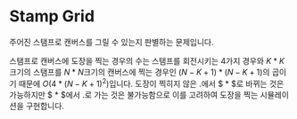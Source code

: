 # Stamp Grid

주어진 스탬프로 캔버스를 그릴 수 있는지 판별하는 문제입니다.

스탬프로 캔버스에 도장을 찍는 경우의 수는 스탬프를 회전시키는 $4$가지 경우와 $K * K$크기의 스탬프를 $N * N$크기의 캔버스에 찍는 경우인 $(N - K + 1) * (N - K + 1)$의 곱이기 때문에 $O(4 * (N - K + 1)^2)$입니다.
도장이 찍히지 않은 $.$에서 $ * $로 바뀌는 것은 가능하지만 $ * $에서 $.$로 가는 것은 불가능함으로 이를 고려하여 도장을 찍는 시뮬레이션을 구현합니다.
